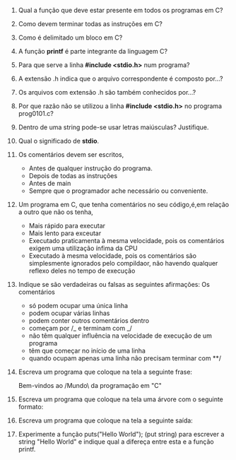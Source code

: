 1. Qual a função que deve estar presente em todos os programas em C?

2. Como devem terminar todas as instruções em C?

3. Como é delimitado um bloco em C?

4. A função **printf** é parte integrante da linguagem C?

5. Para que serve a linha **#include <stdio.h>** num programa?

6. A extensão .h indica que o arquivo correspondente é composto por...?

7. Os arquivos com extensão .h são também conhecidos por...?

8. Por que razão não se utilizou a linha **#include <stdio.h>** no programa prog0101.c?

9. Dentro de uma string pode-se usar letras maiúsculas? Justifique.

10. Qual o significado de **stdio**.

11. Os comentários devem ser escritos,

    - Antes de qualquer instrução do programa.
    - Depois de todas as instruções
    - Antes de main
    - Sempre que o programador ache necessário ou conveniente.

12. Um programa em C, que tenha comentários no seu código,é,em relação a outro que não os tenha,

    - Mais rápido para executar
    - Mais lento para exceutar
    - Executado praticamenta à mesma velocidade, pois os comentários exigem uma utilização ínfima da CPU
    - Executado à mesma velocidade, pois os comentários são simplesmente ignorados pelo compildaor, não havendo qualquer reflexo deles no tempo de execução

13. Indique se são verdadeiras ou falsas as seguintes afirmações:
    Os comentários

    - só podem ocupar uma única linha
    - podem ocupar várias linhas
    - podem conter outros comentários dentro
    - começam por /_ e terminam com _/
    - não têm qualquer influência na velocidade de execução de um programa
    - têm que começar no início de uma linha
    - quando ocupam apenas uma linha não precisam terminar com \*\*/

14. Escreva um programa que coloque na tela a seguinte frase:

    Bem-vindos ao /Mundo\ da programação em "C"

15. Escreva um programa que coloque na tela uma árvore com o seguinte formato:

16. Escreva um programa que coloque na tela a seguinte saída:

17. Experimente a função puts("Hello World"); (put string) para escrever a string "Hello World" e indique qual a difereça entre esta e a função printf.
